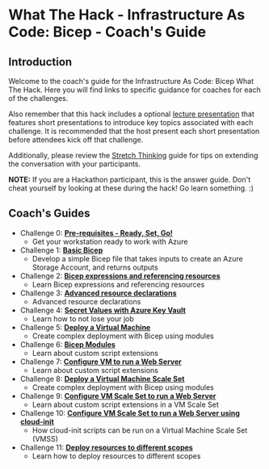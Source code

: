 # What The Hack - Infrastructure As Code: Bicep - Coach's Guide

## Introduction
Welcome to the coach's guide for the Infrastructure As Code: Bicep What The Hack. Here you will find links to specific guidance for coaches for each of the challenges.

Also remember that this hack includes a optional [lecture presentation](WTH-IaC-Bicep-Lectures.pptx) that features short presentations to introduce key topics associated with each challenge. It is recommended that the host present each short presentation before attendees kick off that challenge.

Additionally, please review the [Stretch Thinking](Solution-Stretch-Thinking.md) guide for tips on extending the conversation with your participants.

**NOTE:** If you are a Hackathon participant, this is the answer guide.  Don't cheat yourself by looking at these during the hack!  Go learn something. :)

## Coach's Guides
- Challenge 0: **[Pre-requisites - Ready, Set, Go!](Solution-00.md)**
   - Get your workstation ready to work with Azure
- Challenge 1: **[Basic Bicep](Solution-01.md)**
   - Develop a simple Bicep file that takes inputs to create an Azure Storage Account, and returns outputs
- Challenge 2: **[Bicep expressions and referencing resources](Solution-02.md)**
   - Learn Bicep expressions and referencing resources
- Challenge 3: **[Advanced resource declarations](Solution-03.md)**
   - Advanced resource declarations
- Challenge 4: **[Secret Values with Azure Key Vault](Solution-04.md)**
   - Learn how to not lose your job
- Challenge 5: **[Deploy a Virtual Machine](Solution-05.md)**
   - Create complex deployment with Bicep using modules
- Challenge 6: **[Bicep Modules](Solution-06.md)**
   - Learn about custom script extensions
- Challenge 7: **[Configure VM to run a Web Server](Solution-07.md)** 
   - Learn about custom script extensions
- Challenge 8: **[Deploy a Virtual Machine Scale Set](Solution-08.md)**
   - Create complex deployment with Bicep using modules
- Challenge 9: **[Configure VM Scale Set to run a Web Server](Solution-09.md)**
   - Learn about custom script extensions in a VM Scale Set
- Challenge 10: **[Configure VM Scale Set to run a Web Server using cloud-init](Solution-10.md)**
   - How cloud-init scripts can be run on a Virtual Machine Scale Set (VMSS)
- Challenge 11: **[Deploy resources to different scopes](Solution-11.md)**
   - Learn how to deploy resources to different scopes
